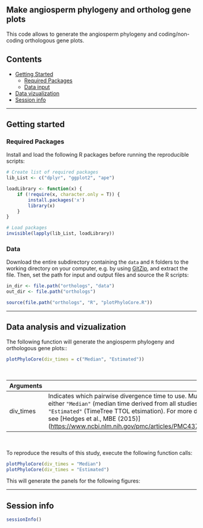 ## Make angiosperm phylogeny and ortholog gene plots

This code allows to generate the angiosperm phylogeny and coding/non-coding orthologous gene plots. 


## Contents

* [Getting Started](#getting-started)
  * [Required Packages](#required-packages)
  * [Data input](#data-input)
* [Data vizualization](#data-vizualization)
* [Session info](#session-info)

---
## Getting started


### Required Packages
Install and load the following R packages before running the reproducible scripts:

```R
# Create list of required packages
lib_List <- c("dplyr", "ggplot2", "ape")

loadLibrary <- function(x) { 
    if (!require(x, character.only = T)) {
        install.packages('x')
        library(x)
    }
}

# Load packages
invisible(lapply(lib_List, loadLibrary))

```

### Data
Download the entire subdirectory containing the `data` and `R` folders to the working directory on your computer, e.g. by using [GitZip](http://kinolien.github.io/gitzip/), and extract the file. Then, set the path for input and output files and source the R scripts: 

```R
in_dir <- file.path("orthologs", "data")
out_dir <- file.path("orthologs")

source(file.path("orthologs", "R", "plotPhyloCore.R"))

```
---
## Data analysis and vizualization

The following function will generate the angiosperm phylogeny and orthologous gene plots:: 

```R
plotPhyloCore(div_times = c("Median", "Estimated"))

```
</br>

| Arguments  |  |
| :---  | :---  |
| div_times  | Indicates which pairwise divergence time to use. Must be either `"Median"` (median time derived from all studies) or `"Estimated"` (TimeTree TTOL etsimation). For more details, see [Hedges et al., MBE (2015)] (https://www.ncbi.nlm.nih.gov/pmc/articles/PMC4379413/) |

</br>

To reproduce the results of this study, execute the following function calls:

```R
plotPhyloCore(div_times = "Median")
plotPhyloCore(div_times = "Estimated")

```

This will generate the panels for the following figures:


---
## Session info

```R
sessionInfo()
```
